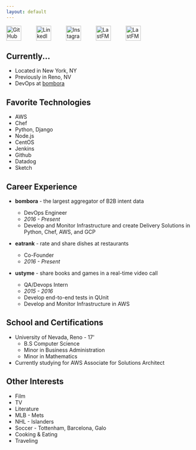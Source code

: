 ```yaml
---
layout: default
---
```


<div id="social" style="display:inline-flex">
<a href="https://github.com/bennicholes" title="Github" style="padding-right: 40px">
<img alt="GitHub" height="40px" width="40px" src="../assets/github.svg"/>
</a>
<a href="https://www.linkedin.com/in/bennicholes" title="LinkedIn" style="padding-right: 40px">
<img alt="LinkedIn" height="40px" width="40px" src="../assets/linkedin.svg"/>
</a>
<a href="https://instagram.com/bennicholes" title="Instagram" style="padding-right: 40px">
<img alt="Instagram" height="40px" width="40px" src="../assets/instagram.svg"/>
</a>
<a href="http://www.last.fm/user/bennicholes" title="LastFM" style="padding-right: 40px">
<img alt="LastFM" height="40px" width="40px" src="../assets/lastfm.svg"/>
</a>
<a href="../assets/resume.pdf" title="Resume" style="padding-right: 40px">
<img alt="LastFM" height="40px" width="40px" src="../assets/resume.svg"/>
</a>
</div>

## Currently...

* Located in New York, NY
* Previously in Reno, NV
* DevOps at [bombora](http://bombora.com) 

## Favorite Technologies
* AWS
* Chef
* Python, Django
* Node.js
* CentOS
* Jenkins
* Github
* Datadog
* Sketch

## Career Experience

* **bombora** - the largest aggregator of B2B intent data  
	* DevOps Engineer
	* _2016 - Present_  
	* Develop and Monitor Infrastructure and create Delivery Solutions in Python, Chef, AWS, and GCP  

* **eatrank** - rate and share dishes at restaurants
	* Co-Founder
	* _2016 - Present_

* **ustyme** -  share books and games in a real-time video call
	* QA/Devops Intern
	* _2015 - 2016_  
	* Develop end-to-end tests in QUnit
	* Develop and Monitor Infrastructure in AWS

## School and Certifications

* University of Nevada, Reno - 17'
	* B.S Computer Science
	* Minor in Business Administration
	* Minor in Mathematics
* Currently studying for AWS Associate for Solutions Architect

## Other Interests
* Film
* TV 
* Literature
* MLB - Mets
* NHL - Islanders
* Soccer - Tottenham, Barcelona, Galo
* Cooking & Eating
* Traveling



